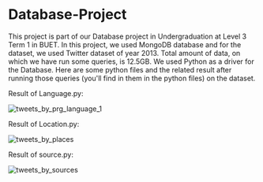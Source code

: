 # Database-Project
This project is part of our Database project in Undergraduation at Level 3 Term 1 in BUET. In this project, we used MongoDB database and for the dataset, we used Twitter dataset of year 2013. Total amount of data, on which we have run some queries, is 12.5GB. We used Python as a driver for the Database. Here are some python files and the related result after running those queries (you'll find in them in the python files) on the dataset.

Result of Language.py:

![tweets_by_prg_language_1](https://user-images.githubusercontent.com/19304394/27369000-90cf23ca-5677-11e7-8d66-f0d910c4695e.jpg)


Result of Location.py:

![tweets_by_places](https://user-images.githubusercontent.com/19304394/27368720-efe61bfe-5675-11e7-8094-9d124b7824c0.jpg)


Result of source.py:

![tweets_by_sources](https://user-images.githubusercontent.com/19304394/28081667-d772ffde-6691-11e7-8edc-6f1e388ebc22.png)
